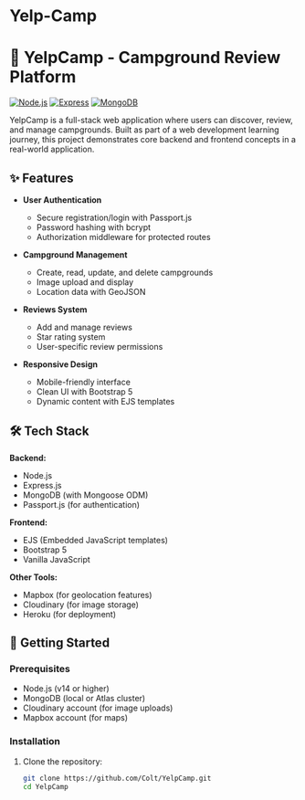 # Yelp-Camp
# 🌲 YelpCamp - Campground Review Platform

[![Node.js](https://img.shields.io/badge/Node.js-14.x%2B-green)](https://nodejs.org/)
[![Express](https://img.shields.io/badge/Express-4.x-blue)](https://expressjs.com/)
[![MongoDB](https://img.shields.io/badge/MongoDB-4.x-green)](https://www.mongodb.com/)

YelpCamp is a full-stack web application where users can discover, review, and manage campgrounds. Built as part of a web development learning journey, this project demonstrates core backend and frontend concepts in a real-world application.

## ✨ Features

- **User Authentication**
  - Secure registration/login with Passport.js
  - Password hashing with bcrypt
  - Authorization middleware for protected routes

- **Campground Management**
  - Create, read, update, and delete campgrounds
  - Image upload and display
  - Location data with GeoJSON

- **Reviews System**
  - Add and manage reviews
  - Star rating system
  - User-specific review permissions

- **Responsive Design**
  - Mobile-friendly interface
  - Clean UI with Bootstrap 5
  - Dynamic content with EJS templates

## 🛠 Tech Stack

**Backend:**
- Node.js
- Express.js
- MongoDB (with Mongoose ODM)
- Passport.js (for authentication)

**Frontend:**
- EJS (Embedded JavaScript templates)
- Bootstrap 5
- Vanilla JavaScript

**Other Tools:**
- Mapbox (for geolocation features)
- Cloudinary (for image storage)
- Heroku (for deployment)

## 🚀 Getting Started

### Prerequisites
- Node.js (v14 or higher)
- MongoDB (local or Atlas cluster)
- Cloudinary account (for image uploads)
- Mapbox account (for maps)

### Installation
1. Clone the repository:
   ```bash
   git clone https://github.com/Colt/YelpCamp.git
   cd YelpCamp
